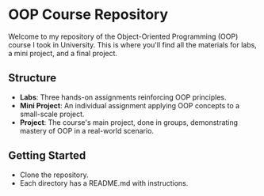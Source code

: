 # OOP Course Repository
Welcome to my repository of the Object-Oriented Programming (OOP) course I took in University. 
This is where you'll find all the materials for labs, a mini project, and a final project.

## Structure
- **Labs**: Three hands-on assignments reinforcing OOP principles.
- **Mini Project**: An individual assignment applying OOP concepts to a small-scale project.
- **Project**: The course's main project, done in groups, demonstrating mastery of OOP in a real-world scenario.
  
## Getting Started
- Clone the repository.
- Each directory has a README.md with instructions.
